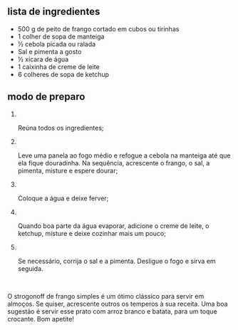 ## lista de ingredientes

- 500 g de peito de frango cortado em cubos ou tirinhas
- 1 colher de sopa de manteiga
- ½ cebola picada ou ralada
- Sal e pimenta a gosto
- ½ xícara de água
- 1 caixinha de creme de leite
- 6 colheres de sopa de ketchup

## modo de preparo

1. ​

   Reúna todos os ingredientes;

2. ​

   Leve uma panela ao fogo médio e refogue a cebola na manteiga até que ela fique douradinha. Na sequência, acrescente o frango, o sal, a pimenta, misture e espere dourar;

3. ​

   Coloque a água e deixe ferver;

4. ​

   Quando boa parte da água evaporar, adicione o creme de leite, o ketchup, misture e deixe cozinhar mais um pouco;

5. ​

   Se necessário, corrija o sal e a pimenta. Desligue o fogo e sirva em seguida.

   ​

O strogonoff de frango simples é um ótimo clássico para servir em almoços. Se quiser, acrescente outros os temperos à sua receita. Uma boa sugestão é servir esse prato com arroz branco e batata, para um toque crocante. Bom apetite!